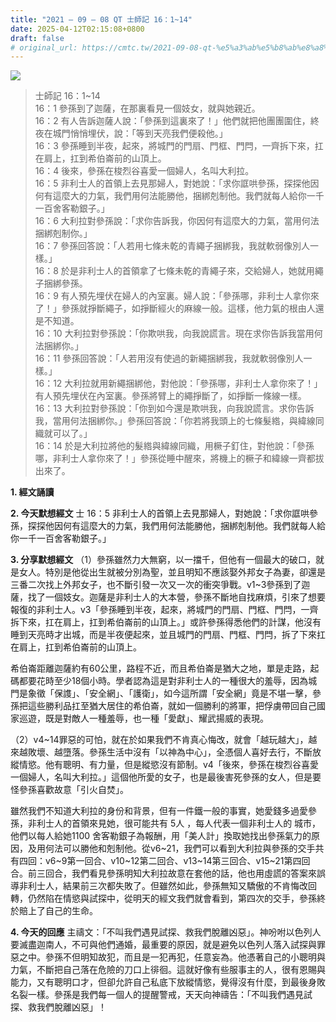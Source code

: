 ```yaml
---
title: "2021 – 09 – 08 QT 士師記 16：1~14"
date: 2025-04-12T02:15:08+0800
draft: false
# original_url: https://cmtc.tw/2021-09-08-qt-%e5%a3%ab%e5%b8%ab%e8%a8%98-16%ef%bc%9a114
---
```


![](/images/qt.jpg)
> 士師記 16：1\~14  
> 16：1 參孫到了迦薩，在那裏看見一個妓女，就與她親近。  
> 16：2 有人告訴迦薩人說：「參孫到這裏來了！」他們就把他團團圍住，終夜在城門悄悄埋伏，說：「等到天亮我們便殺他。」  
> 16：3 參孫睡到半夜，起來，將城門的門扇、門框、門閂，一齊拆下來，扛在肩上，扛到希伯崙前的山頂上。  
> 16：4 後來，參孫在梭烈谷喜愛一個婦人，名叫大利拉。  
> 16：5 非利士人的首領上去見那婦人，對她說：「求你誆哄參孫，探探他因何有這麼大的力氣，我們用何法能勝他，捆綁剋制他。我們就每人給你一千一百舍客勒銀子。」  
> 16：6 大利拉對參孫說：「求你告訴我，你因何有這麼大的力氣，當用何法捆綁剋制你。」  
> 16：7 參孫回答說：「人若用七條未乾的青繩子捆綁我，我就軟弱像別人一樣。」  
> 16：8 於是非利士人的首領拿了七條未乾的青繩子來，交給婦人，她就用繩子捆綁參孫。  
> 16：9 有人預先埋伏在婦人的內室裏。婦人說：「參孫哪，非利士人拿你來了！」參孫就掙斷繩子，如掙斷經火的麻線一般。這樣，他力氣的根由人還是不知道。  
> 16：10 大利拉對參孫說：「你欺哄我，向我說謊言。現在求你告訴我當用何法捆綁你。」  
> 16：11 參孫回答說：「人若用沒有使過的新繩捆綁我，我就軟弱像別人一樣。」  
> 16：12 大利拉就用新繩捆綁他，對他說：「參孫哪，非利士人拿你來了！」有人預先埋伏在內室裏。參孫將臂上的繩掙斷了，如掙斷一條線一樣。  
> 16：13 大利拉對參孫說：「你到如今還是欺哄我，向我說謊言。求你告訴我，當用何法捆綁你。」參孫回答說：「你若將我頭上的七條髮綹，與緯線同織就可以了。」  
> 16：14 於是大利拉將他的髮綹與緯線同織，用橛子釘住，對他說：「參孫哪，非利士人拿你來了！」參孫從睡中醒來，將機上的橛子和緯線一齊都拔出來了。

**1. 經文誦讀**

**2.  今天默想經文**
士 16：5 非利士人的首領上去見那婦人，對她說：「求你誆哄參孫，探探他因何有這麼大的力氣，我們用何法能勝他，捆綁剋制他。我們就每人給你一千一百舍客勒銀子。」

**3. 分享默想經文**
（1）參孫雖然力大無窮，以一擋千，但他有一個最大的破口，就是女人。特別是他從出生就被分別為聖，並且明知不應該娶外邦女子為妻，卻還是三番二次找上外邦女子，也不斷引發一次又一次的衝突爭戰。v1\~3參孫到了迦薩，找了一個妓女。迦薩是非利士人的大本營，參孫不斷地自找麻煩，引來了想要報復的非利士人。v3「參孫睡到半夜，起來，將城門的門扇、門框、門閂，一齊拆下來，扛在肩上，扛到希伯崙前的山頂上。」或許參孫得悉他們的計謀，他沒有睡到天亮時才出城，而是半夜便起來，並且城門的門扇、門框、門閂，拆了下來扛在肩上，扛到希伯崙前的山頂上。

希伯崙距離迦薩約有60公里，路程不近，而且希伯崙是猶大之地，單是走路，起碼都要花時至少18個小時。學者認為這是對非利士人的一種很大的羞辱，因為城門是象徵「保謢」、「安全網」、「護衛」，如今這所謂「安全網」竟是不堪一擊，參孫把這些勝利品扛至猶大居住的希伯崙，就如一個勝利的將軍，把俘虜帶回自己國家巡遊，既是對敵人一種羞辱，也一種「愛獻」、耀武揚威的表現。

（2）v4\~14罪惡的可怕，就在於如果我們不肯真心悔改，就會「越玩越大」，越來越敗壞、越墮落。參孫生活中沒有「以神為中心」，全憑個人喜好去行，不斷放縱情慾。他有聰明、有力量，但是縱慾沒有節制。v4「後來，參孫在梭烈谷喜愛一個婦人，名叫大利拉。」這個他所愛的女子，也是最後害死參孫的女人，但是要怪參孫喜歡故意「引火自焚」。

雖然我們不知道大利拉的身份和背景，但有一件鐵一般的事實，她愛錢多過愛參孫，非利士人的首領來見她，很可能共有 5人 ，每人代表一個非利士人的 城巿，他們以每人給她1100 舍客勒銀子為報酬，用「美人計」換取她找出參孫氣力的原因，及用何法可以勝他和剋制他。從v6\~21，我們可以看到大利拉與參孫的交手共有四回：v6\~9第一回合、v10\~12第二回合、v13\~14第三回合、v15\~21第四回合。前三回合，我們看見參孫明知大利拉故意在套他的話，他也用虛謊的答案來誤導非利士人，結果前三次都失敗了。但雖然如此，參孫無知又驕傲的不肯悔改回轉，仍然陷在情慾與試探中，從明天的經文我們就會看到，第四次的交手，參孫終於賠上了自己的生命。

**4. 今天的回應**
主禱文：「不叫我們遇見試探、救我們脫離凶惡」。神吩咐以色列人要滅盡迦南人，不可與他們通婚，最重要的原因，就是避免以色列人落入試探與罪惡之中。參孫不但明知故犯，而且是一犯再犯，任意妄為。他憑著自己的小聰明與力氣，不斷把自己落在危險的刀口上徘徊。這就好像有些服事主的人，很有恩賜與能力，又有聰明口才，但卻允許自己私底下放縱情慾，覺得沒有什麼，到最後身敗名裂一樣。參孫是我們每一個人的提醒警戒，天天向神禱告：「不叫我們遇見試探、救我們脫離凶惡」！
